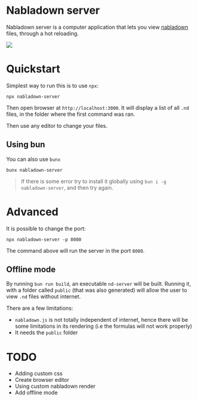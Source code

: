 # Nabladown server

Nabladown server is a computer application that lets you view [nabladown][nabla] files, through a hot reloading.

![](/nabla-server.webp)

# Quickstart

Simplest way to run this is to use `npx`:

`npx nabladown-server`

Then open browser at `http://localhost:3000`. It will display a list of all `.nd` files, in the folder where the first command was ran.

Then use any editor to change your files.

## Using bun
You can also use `bunx`

`bunx nabladown-server`

> If there is some error try to install it globally using `bun i -g nabladown-server`, and then try again.

# Advanced 

It is possible to change the port:

`npx nabladown-server -p 8080`

The command above will run the server in the port `8080`.

[nabla]: https://pedroth.github.io/nabladown.js

## Offline mode

By running `bun run build`, an executable `nd-server` will be built. Running it, with a folder called `public` (that was also generated) will allow the user to view `.nd` files without internet.

There are a few limitations:
 - `nabladown.js` is not totally independent of internet, hence there will be some limitations in its rendering (i.e the formulas will not work properly)
 - It needs the `public` folder

# TODO

- Adding custom css
- Create browser editor
- Using custom nabladown render
- Add offline mode
